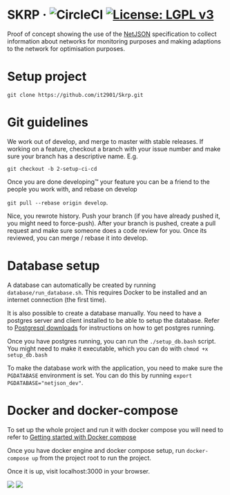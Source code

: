 # SKRP &middot; ![CircleCI](https://circleci.com/gh/it2901/Skrp.svg?style=shield&circle-token=:circle-token) [![License: LGPL v3](https://img.shields.io/badge/License-LGPL%20v3-blue.svg)](https://www.gnu.org/licenses/lgpl-3.0)
Proof of concept showing the use of the [NetJSON](http://netjson.org) specification to collect
information about networks for monitoring purposes and making adaptions to the network for
optimisation purposes.

# Setup project
`git clone https://github.com/it2901/Skrp.git`

# Git guidelines
We work out of develop, and merge to master with stable releases. If working on
a feature, checkout a branch with your issue number and make sure your branch
has a descriptive name. E.g.

`git checkout -b 2-setup-ci-cd`

Once you are done developing™ your feature you can be a friend to the people
you work with, and rebase on develop

`git pull --rebase origin develop`.

Nice, you rewrote history. Push your branch (if you have already pushed it, you
might need to force-push). After your branch is pushed, create a pull request
and make sure someone does a code review for you. Once its reviewed, you can
merge / rebase it into develop.

# Database setup
A database can automatically be created by running `database/run_database.sh`.
This requires Docker to be installed and an internet connection (the first time).

It is also possible to create a database manually.
You need to have a postgres server and client installed to be able to setup
the database. Refer to [Postgresql downloads](https://www.postgresql.org/download/)
for instructions on how to get postgres running.

Once you have postgres running, you can run the `./setup_db.bash` script. You might
need to make it executable, which you can do with `chmod +x setup_db.bash`

To make the database work with the application, you need to make sure the `PGDATABASE` environment is set.
You can do this by running `export PGDATABASE="netjson_dev"`.

# Docker and docker-compose
To set up the whole project and run it with docker compose you will need to
refer to [Getting started with Docker compose](https://docs.docker.com/compose/gettingstarted/)

Once you have docker engine and docker compose setup, run `docker-compose up`
from the project root to run the project.

Once it is up, visit localhost:3000 in your browser.

![](1.gif)
![](2.gif)
